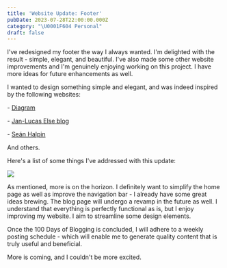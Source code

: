 ```yaml
---
title: 'Website Update: Footer'
pubDate: 2023-07-28T22:00:00.000Z
category: "\U0001F604 Personal"
draft: false
---
```


I've redesigned my footer the way I always wanted. I'm delighted with the result - simple, elegant, and beautiful. I've also made some other website improvements and I'm genuinely enjoying working on this project. I have more ideas for future enhancements as well. 

I wanted to design something simple and elegant, and was indeed inspired by the following websites:

\- [Diagram](https://diagram.com)

\- [Jan-Lucas Else blog](https://jlelse.blog/)

\- [Seán Halpin](https://www.seanhalpin.xyz/)

And others.

Here's a list of some things I've addressed with this update:

 ![](</media/Screenshot 2023-07-29 at 13.32 1.png>)

As mentioned, more is on the horizon. I definitely want to simplify the home page as well as improve the navigation bar - I already have some great ideas brewing. The blog page will undergo a revamp in the future as well. I understand that everything is perfectly functional as is, but I enjoy improving my website. I aim to streamline some design elements. 

Once the 100 Days of Blogging is concluded, I will adhere to a weekly posting schedule - which will enable me to generate quality content that is truly useful and beneficial.

More is coming, and I couldn't be more excited.
